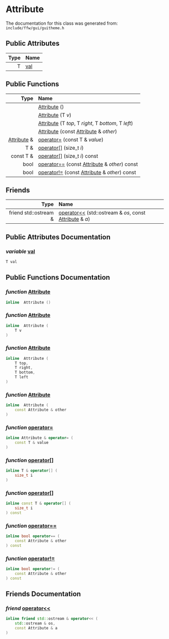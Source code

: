 Attribute
===================================


The documentation for this class was generated from: `include/ffw/gui/guitheme.h`



## Public Attributes

| Type | Name |
| -------: | :------- |
|  T | [val](#dd62b2e9) |


## Public Functions

| Type | Name |
| -------: | :------- |
|   | [Attribute](#0b9a7c12) ()  |
|   | [Attribute](#7938b748) (T _v_)  |
|   | [Attribute](#bf980a66) (T _top_, T _right_, T _bottom_, T _left_)  |
|   | [Attribute](#4820639b) (const [Attribute](ffw_GuiStyle_Attribute.html) & _other_)  |
|  [Attribute](ffw_GuiStyle_Attribute.html) & | [operator=](#e7244f3f) (const T & _value_)  |
|  T & | [operator[]](#9aacc278) (size_t _i_)  |
|  const T & | [operator[]](#649f3382) (size_t _i_) const  |
|  bool | [operator==](#e2926310) (const [Attribute](ffw_GuiStyle_Attribute.html) & _other_) const  |
|  bool | [operator!=](#ffe5a21f) (const [Attribute](ffw_GuiStyle_Attribute.html) & _other_) const  |


## Friends

| Type | Name |
| -------: | :------- |
|  friend std::ostream & | [operator<<](#1fcecb37) (std::ostream & _os_, const [Attribute](ffw_GuiStyle_Attribute.html) & _a_)  |


## Public Attributes Documentation

### _variable_ <a id="dd62b2e9" href="#dd62b2e9">val</a>

```cpp
T val
```





## Public Functions Documentation

### _function_ <a id="0b9a7c12" href="#0b9a7c12">Attribute</a>

```cpp
inline  Attribute () 
```



### _function_ <a id="7938b748" href="#7938b748">Attribute</a>

```cpp
inline  Attribute (
    T v
) 
```



### _function_ <a id="bf980a66" href="#bf980a66">Attribute</a>

```cpp
inline  Attribute (
    T top,
    T right,
    T bottom,
    T left
) 
```



### _function_ <a id="4820639b" href="#4820639b">Attribute</a>

```cpp
inline  Attribute (
    const Attribute & other
) 
```



### _function_ <a id="e7244f3f" href="#e7244f3f">operator=</a>

```cpp
inline Attribute & operator= (
    const T & value
) 
```



### _function_ <a id="9aacc278" href="#9aacc278">operator[]</a>

```cpp
inline T & operator[] (
    size_t i
) 
```



### _function_ <a id="649f3382" href="#649f3382">operator[]</a>

```cpp
inline const T & operator[] (
    size_t i
) const 
```



### _function_ <a id="e2926310" href="#e2926310">operator==</a>

```cpp
inline bool operator== (
    const Attribute & other
) const 
```



### _function_ <a id="ffe5a21f" href="#ffe5a21f">operator!=</a>

```cpp
inline bool operator!= (
    const Attribute & other
) const 
```





## Friends Documentation

### _friend_ <a id="1fcecb37" href="#1fcecb37">operator<<</a>

```cpp
inline friend std::ostream & operator<< (
    std::ostream & os,
    const Attribute & a
) 
```





